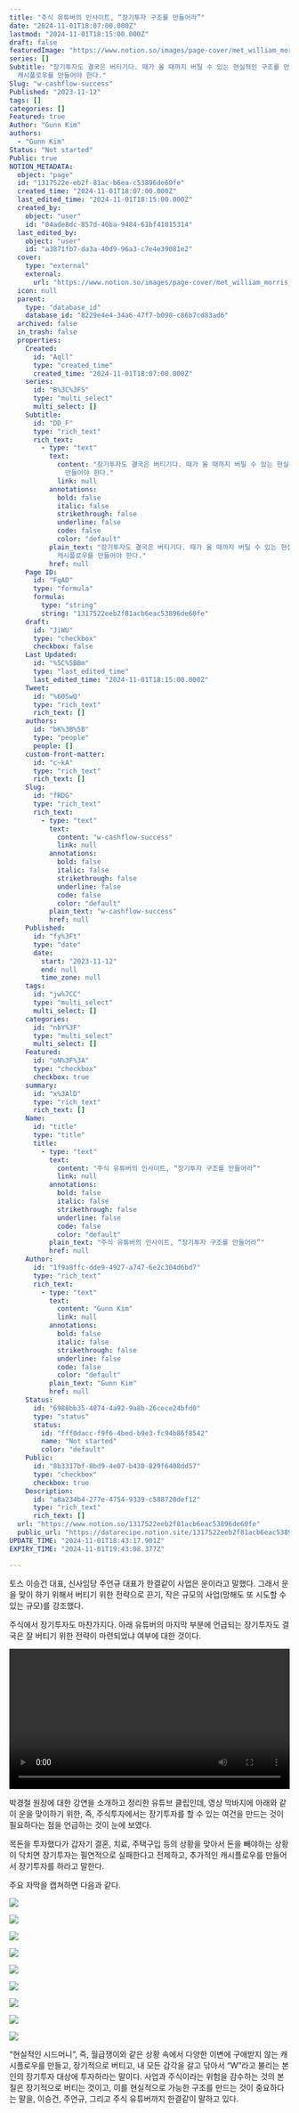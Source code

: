 ```yaml
---
title: "주식 유튜버의 인사이트, “장기투자 구조를 만들어라”"
date: "2024-11-01T18:07:00.000Z"
lastmod: "2024-11-01T18:15:00.000Z"
draft: false
featuredImage: "https://www.notion.so/images/page-cover/met_william_morris_1878.jpg"
series: []
Subtitle: "장기투자도 결국은 버티기다. 때가 올 때까지 버틸 수 있는 현실적인 구조를 만들어야 한다. 부업이든 뭐든 월급이외
  캐시플로우를 만들어야 한다."
Slug: "w-cashflow-success"
Published: "2023-11-12"
tags: []
categories: []
Featured: true
Author: "Gunn Kim"
authors:
  - "Gunn Kim"
Status: "Not started"
Public: true
NOTION_METADATA:
  object: "page"
  id: "1317522e-eb2f-81ac-b6ea-c53896de60fe"
  created_time: "2024-11-01T18:07:00.000Z"
  last_edited_time: "2024-11-01T18:15:00.000Z"
  created_by:
    object: "user"
    id: "04ade8dc-857d-40ba-9484-61bf41015314"
  last_edited_by:
    object: "user"
    id: "a3871fb7-da3a-40d9-96a3-c7e4e39081e2"
  cover:
    type: "external"
    external:
      url: "https://www.notion.so/images/page-cover/met_william_morris_1878.jpg"
  icon: null
  parent:
    type: "database_id"
    database_id: "8229e4e4-34a6-47f7-b098-c86b7cd83ad6"
  archived: false
  in_trash: false
  properties:
    Created:
      id: "Aqll"
      type: "created_time"
      created_time: "2024-11-01T18:07:00.000Z"
    series:
      id: "B%3C%3FS"
      type: "multi_select"
      multi_select: []
    Subtitle:
      id: "DD_F"
      type: "rich_text"
      rich_text:
        - type: "text"
          text:
            content: "장기투자도 결국은 버티기다. 때가 올 때까지 버틸 수 있는 현실적인 구조를 만들어야 한다. 부업이든 뭐든 월급이외 캐시플로우를
              만들어야 한다."
            link: null
          annotations:
            bold: false
            italic: false
            strikethrough: false
            underline: false
            code: false
            color: "default"
          plain_text: "장기투자도 결국은 버티기다. 때가 올 때까지 버틸 수 있는 현실적인 구조를 만들어야 한다. 부업이든 뭐든 월급이외
            캐시플로우를 만들어야 한다."
          href: null
    Page ID:
      id: "FqAD"
      type: "formula"
      formula:
        type: "string"
        string: "1317522eeb2f81acb6eac53896de60fe"
    draft:
      id: "JiWU"
      type: "checkbox"
      checkbox: false
    Last Updated:
      id: "%5C%5BBm"
      type: "last_edited_time"
      last_edited_time: "2024-11-01T18:15:00.000Z"
    Tweet:
      id: "%60SwQ"
      type: "rich_text"
      rich_text: []
    authors:
      id: "bK%3B%5B"
      type: "people"
      people: []
    custom-front-matter:
      id: "c~kA"
      type: "rich_text"
      rich_text: []
    Slug:
      id: "fRDG"
      type: "rich_text"
      rich_text:
        - type: "text"
          text:
            content: "w-cashflow-success"
            link: null
          annotations:
            bold: false
            italic: false
            strikethrough: false
            underline: false
            code: false
            color: "default"
          plain_text: "w-cashflow-success"
          href: null
    Published:
      id: "fy%3Ft"
      type: "date"
      date:
        start: "2023-11-12"
        end: null
        time_zone: null
    tags:
      id: "jw%7CC"
      type: "multi_select"
      multi_select: []
    categories:
      id: "nbY%3F"
      type: "multi_select"
      multi_select: []
    Featured:
      id: "oN%3F%3A"
      type: "checkbox"
      checkbox: true
    summary:
      id: "x%3AlD"
      type: "rich_text"
      rich_text: []
    Name:
      id: "title"
      type: "title"
      title:
        - type: "text"
          text:
            content: "주식 유튜버의 인사이트, “장기투자 구조를 만들어라”"
            link: null
          annotations:
            bold: false
            italic: false
            strikethrough: false
            underline: false
            code: false
            color: "default"
          plain_text: "주식 유튜버의 인사이트, “장기투자 구조를 만들어라”"
          href: null
    Author:
      id: "1f9a8ffc-dde9-4927-a747-6e2c304d6bd7"
      type: "rich_text"
      rich_text:
        - type: "text"
          text:
            content: "Gunn Kim"
            link: null
          annotations:
            bold: false
            italic: false
            strikethrough: false
            underline: false
            code: false
            color: "default"
          plain_text: "Gunn Kim"
          href: null
    Status:
      id: "6980bb35-4874-4a92-9a8b-26cece24bfd0"
      type: "status"
      status:
        id: "fff0dacc-f9f6-4bed-b9e3-fc94b86f8542"
        name: "Not started"
        color: "default"
    Public:
      id: "8b3317bf-8bd9-4e07-b430-829f6408dd57"
      type: "checkbox"
      checkbox: true
    Description:
      id: "a8a234b4-277e-4754-9339-c588720def12"
      type: "rich_text"
      rich_text: []
  url: "https://www.notion.so/1317522eeb2f81acb6eac53896de60fe"
  public_url: "https://datarecipe.notion.site/1317522eeb2f81acb6eac53896de60fe"
UPDATE_TIME: "2024-11-01T18:43:17.901Z"
EXPIRY_TIME: "2024-11-01T19:43:08.377Z"

---
```



토스 이승건 대표, 신사임당 주언규 대표가 한결같이 사업은 운이라고 말했다. 그래서 운을 맞이 하기 위해서 버티기 위한 전략으로 끈기, 작은 규모의 사업(망해도 또 시도할 수 있는 규모)를 강조했다.


주식에서 장기투자도 마찬가지다. 아래 유튜버의 마지막 부분에 언급되는 장기투자도 결국은 잘 버티기 위한 전략이 마련되었냐 여부에 대한 것이다.


<video controls style="height:auto;width:100%;">
  <source src="https://youtu.be/vgQh-Hq7nBA?si=XKZM8qIzlTAyvvet&t=2205">
  <p>
    Your browser does not support HTML5 video. Here is a
    <a href="https://youtu.be/vgQh-Hq7nBA?si=XKZM8qIzlTAyvvet&t=2205" download="https://youtu.be/vgQh-Hq7nBA?si=XKZM8qIzlTAyvvet&t=2205">link to the video</a> instead.
  </p>
</video>


박경철 원장에 대한 강연을 소개하고 정리한 유튜브 클립인데, 영상 막바지에 아래와 같이 운을 맞이하기 위한, 즉, 주식투자에서는 장기투자를 할 수 있는 여건을 만드는 것이 필요하다는 점을 언급하는 것이 눈에 보였다. 


목돈을 투자했다가 갑자기 결혼, 치료, 주택구입 등의 상황을 맞아서 돈을 빼야하는 상황이 닥치면 장기투자는 필연적으로 실패한다고 전제하고, 추가적인 캐시플로우를 만들어서 장기투자를 하라고 말한다.


주요 자막을 캡쳐하면 다음과 같다.


![](https://prod-files-secure.s3.us-west-2.amazonaws.com/94f51666-273a-443d-bf89-42827b5b6876/b7a694d7-a991-4e68-a109-df69e66d900c/Untitled.png?X-Amz-Algorithm=AWS4-HMAC-SHA256&X-Amz-Content-Sha256=UNSIGNED-PAYLOAD&X-Amz-Credential=AKIAT73L2G45GO43JXI4%2F20241101%2Fus-west-2%2Fs3%2Faws4_request&X-Amz-Date=20241101T184308Z&X-Amz-Expires=3600&X-Amz-Signature=87d2c852bf24ec0f68ccdff25d743fda066e4076d6a84e3ddb75ac4f678b3c32&X-Amz-SignedHeaders=host&x-id=GetObject)


![](https://prod-files-secure.s3.us-west-2.amazonaws.com/94f51666-273a-443d-bf89-42827b5b6876/8e05abae-afcb-4fed-851a-3fc5f1678a55/Untitled.png?X-Amz-Algorithm=AWS4-HMAC-SHA256&X-Amz-Content-Sha256=UNSIGNED-PAYLOAD&X-Amz-Credential=AKIAT73L2G45GO43JXI4%2F20241101%2Fus-west-2%2Fs3%2Faws4_request&X-Amz-Date=20241101T184308Z&X-Amz-Expires=3600&X-Amz-Signature=331dade5a3dd6297da837326bdd5004bdd4ef04ffab14cdd336d8f59f6fee39c&X-Amz-SignedHeaders=host&x-id=GetObject)


![](https://prod-files-secure.s3.us-west-2.amazonaws.com/94f51666-273a-443d-bf89-42827b5b6876/7a57ecf4-a280-4366-88eb-1bdde83e0e20/Untitled.png?X-Amz-Algorithm=AWS4-HMAC-SHA256&X-Amz-Content-Sha256=UNSIGNED-PAYLOAD&X-Amz-Credential=AKIAT73L2G45GO43JXI4%2F20241101%2Fus-west-2%2Fs3%2Faws4_request&X-Amz-Date=20241101T184308Z&X-Amz-Expires=3600&X-Amz-Signature=7cf6c1cacdd378a236750b74f30381b404da05d2f0183bf6b62ff64277bedf8b&X-Amz-SignedHeaders=host&x-id=GetObject)


![](https://prod-files-secure.s3.us-west-2.amazonaws.com/94f51666-273a-443d-bf89-42827b5b6876/4e706441-79e2-4005-baa9-f6a29cf4722e/Untitled.png?X-Amz-Algorithm=AWS4-HMAC-SHA256&X-Amz-Content-Sha256=UNSIGNED-PAYLOAD&X-Amz-Credential=AKIAT73L2G45GO43JXI4%2F20241101%2Fus-west-2%2Fs3%2Faws4_request&X-Amz-Date=20241101T184308Z&X-Amz-Expires=3600&X-Amz-Signature=41ceefa16a25c8f53da7cde373a9a6dec0550ba796518fdd5d53b17b5d2d1a37&X-Amz-SignedHeaders=host&x-id=GetObject)


![](https://prod-files-secure.s3.us-west-2.amazonaws.com/94f51666-273a-443d-bf89-42827b5b6876/711722a5-2fc6-40c5-91e1-c3e70b24c133/Untitled.png?X-Amz-Algorithm=AWS4-HMAC-SHA256&X-Amz-Content-Sha256=UNSIGNED-PAYLOAD&X-Amz-Credential=AKIAT73L2G45GO43JXI4%2F20241101%2Fus-west-2%2Fs3%2Faws4_request&X-Amz-Date=20241101T184308Z&X-Amz-Expires=3600&X-Amz-Signature=81b9fc52dada461f5e2a16659b23dc0aa51c4990fd65f97b88fdc283d14e5a7b&X-Amz-SignedHeaders=host&x-id=GetObject)


![](https://prod-files-secure.s3.us-west-2.amazonaws.com/94f51666-273a-443d-bf89-42827b5b6876/35eefa36-9ac2-4362-a345-acb958095546/Untitled.png?X-Amz-Algorithm=AWS4-HMAC-SHA256&X-Amz-Content-Sha256=UNSIGNED-PAYLOAD&X-Amz-Credential=AKIAT73L2G45GO43JXI4%2F20241101%2Fus-west-2%2Fs3%2Faws4_request&X-Amz-Date=20241101T184308Z&X-Amz-Expires=3600&X-Amz-Signature=a3d6188a63cb6eb2adbd9fdf6df8332e4a78b9b95d6f21f1e7ef8aad1fbf6af9&X-Amz-SignedHeaders=host&x-id=GetObject)


![](https://prod-files-secure.s3.us-west-2.amazonaws.com/94f51666-273a-443d-bf89-42827b5b6876/f3533926-62a6-46a4-901f-94b4320c3902/Untitled.png?X-Amz-Algorithm=AWS4-HMAC-SHA256&X-Amz-Content-Sha256=UNSIGNED-PAYLOAD&X-Amz-Credential=AKIAT73L2G45GO43JXI4%2F20241101%2Fus-west-2%2Fs3%2Faws4_request&X-Amz-Date=20241101T184308Z&X-Amz-Expires=3600&X-Amz-Signature=0f7f2e1c7f10effd68b8f91df40f4150fe0794fc1d6bdfe4c18d4b86f20f0f9b&X-Amz-SignedHeaders=host&x-id=GetObject)


![](https://prod-files-secure.s3.us-west-2.amazonaws.com/94f51666-273a-443d-bf89-42827b5b6876/60cf7ead-941b-4ea3-a882-06e894c339f3/Untitled.png?X-Amz-Algorithm=AWS4-HMAC-SHA256&X-Amz-Content-Sha256=UNSIGNED-PAYLOAD&X-Amz-Credential=AKIAT73L2G45GO43JXI4%2F20241101%2Fus-west-2%2Fs3%2Faws4_request&X-Amz-Date=20241101T184308Z&X-Amz-Expires=3600&X-Amz-Signature=40e8109855e797fd619391fe027b718499a19ef7bcdf0878584ff3ea0e6e37a8&X-Amz-SignedHeaders=host&x-id=GetObject)


![](https://prod-files-secure.s3.us-west-2.amazonaws.com/94f51666-273a-443d-bf89-42827b5b6876/feebf9d0-c75f-4209-ac3e-7b22941e95dd/Untitled.png?X-Amz-Algorithm=AWS4-HMAC-SHA256&X-Amz-Content-Sha256=UNSIGNED-PAYLOAD&X-Amz-Credential=AKIAT73L2G45GO43JXI4%2F20241101%2Fus-west-2%2Fs3%2Faws4_request&X-Amz-Date=20241101T184308Z&X-Amz-Expires=3600&X-Amz-Signature=be375632e843a64f1f6275ed8d6d4bb7c20f10a6cad1471f0551f6be2991dc78&X-Amz-SignedHeaders=host&x-id=GetObject)


“현실적인 시드머니”, 즉, 월급쟁이와 같은 상황 속에서 다양한 이변에 구애받지 않는 캐시플로우를 만들고, 장기적으로 버티고, 내 모든 감각을 갈고 닦아서 “W”라고 불리는 본인의 장기투자 대상에 투자하라는 말이다. 사업과 주식이라는 위험을 감수하는 것의 본질은 장기적으로 버티는 것이고, 이를 현실적으로 가능한 구조를 만드는 것이 중요하다는 말을, 이승건, 주언규, 그리고 주식 유튜버까지 한결같이 말하고 있다.


